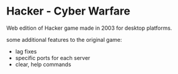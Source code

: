 # Hacker - Cyber Warfare

Web edition of Hacker game made in 2003 for desktop platforms.

some additional features to the original game:

+ lag fixes
+ specific ports for each server
+ clear, help commands
